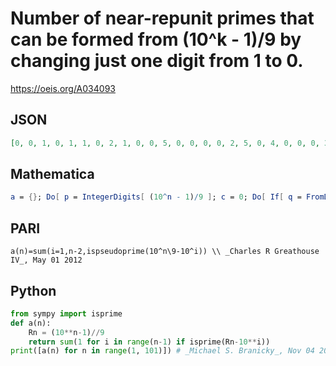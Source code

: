# Number of near\-repunit primes that can be formed from \(10^k \- 1\)/9 by changing just one digit from 1 to 0\.
https://oeis.org/A034093
## JSON
```JSON
[0, 0, 1, 0, 1, 1, 0, 2, 1, 0, 0, 5, 0, 0, 0, 0, 2, 5, 0, 4, 0, 0, 0, 3, 0, 1, 0, 0, 1, 2, 0, 4, 1, 0, 1, 2, 0, 2, 1, 0, 0, 7, 0, 4, 0, 0, 0, 2, 0, 2, 1, 0, 1, 3, 0, 1, 0, 0, 0, 0, 0, 3, 0, 0, 0, 4, 0, 2, 0, 0, 0, 3, 0, 1, 0, 0, 1, 3, 0, 1, 0, 0, 1, 3, 0, 3, 0, 0, 1, 1, 0, 1, 0, 0, 0, 2, 0, 3, 0, 0]
```
## Mathematica
```Mathematica
a = {}; Do[ p = IntegerDigits[ (10^n - 1)/9 ]; c = 0; Do[ If[ q = FromDigits[ ReplacePart[p, 0, i]]; PrimeQ[q], c++ ], {i, 2, n} ]; a = Append[a, c], {n, 1, 100} ]; a (* _Robert G. Wilson v_, Nov 19 2001 *)
```
## PARI
```PARI
a(n)=sum(i=1,n-2,ispseudoprime(10^n\9-10^i)) \\ _Charles R Greathouse IV_, May 01 2012
```
## Python
```Python
from sympy import isprime
def a(n):
    Rn = (10**n-1)//9
    return sum(1 for i in range(n-1) if isprime(Rn-10**i))
print([a(n) for n in range(1, 101)]) # _Michael S. Branicky_, Nov 04 2023
```
